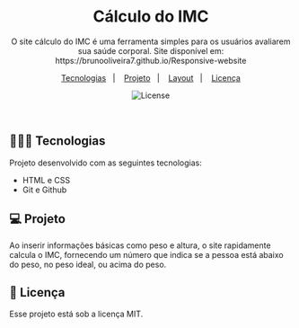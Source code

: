 <h1 align="center"> Cálculo do IMC </h1>

<p align="center">
O site cálculo do IMC é uma ferramenta simples para os usuários avaliarem sua saúde corporal. Site disponível em: https://brunooliveira7.github.io/Responsive-website
</p>

<p align="center">
  <a href="#-tecnologias">Tecnologias</a>&nbsp;&nbsp;&nbsp;|&nbsp;&nbsp;&nbsp;
  <a href="#-projeto">Projeto</a>&nbsp;&nbsp;&nbsp;|&nbsp;&nbsp;&nbsp;
  <a href="#-layout">Layout</a>&nbsp;&nbsp;&nbsp;|&nbsp;&nbsp;&nbsp;
  <a href="#memo-licença">Licença</a>
</p>

<p align="center">
  <img alt="License" src="">
</p>

<br>

## 🧑🏻‍💻 Tecnologias

Projeto desenvolvido com as seguintes tecnologias:

- HTML e CSS
- Git e Github

## 💻 Projeto

Ao inserir informações básicas como peso e altura, o site rapidamente calcula o IMC, fornecendo um número que indica se a pessoa está abaixo do peso, no peso ideal, ou acima do peso.

## :memo: Licença

Esse projeto está sob a licença MIT.

